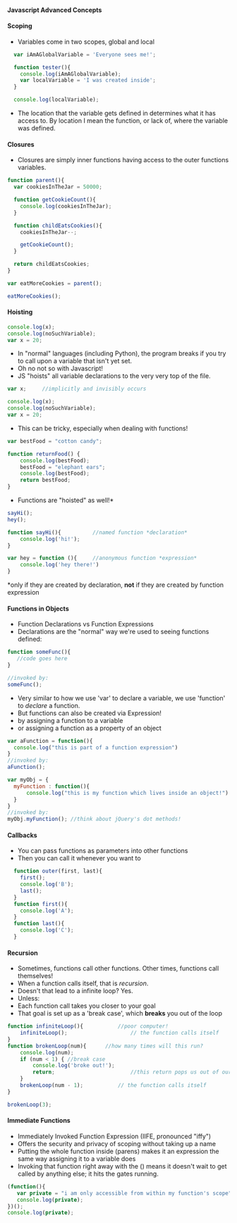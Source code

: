 #### Javascript Advanced Concepts

#### Scoping

- Variables come in two scopes, global and local

```js
  var iAmAGlobalVariable = 'Everyone sees me!';

  function tester(){
    console.log(iAmAGlobalVariable);
    var localVariable = 'I was created inside';
  }

  console.log(localVariable);
```
- The location that the variable gets defined in determines what it has access to. By location I mean the function, or lack of, where the variable was defined.

#### Closures

- Closures are simply inner functions having access to the outer functions variables.
```js
function parent(){
  var cookiesInTheJar = 50000;

  function getCookieCount(){
    console.log(cookiesInTheJar);
  }

  function childEatsCookies(){
    cookiesInTheJar--;

    getCookieCount();
  }

  return childEatsCookies;
}

var eatMoreCookies = parent();

eatMoreCookies();
```



#### Hoisting
 ```js
 console.log(x);
 console.log(noSuchVariable);
 var x = 20;
 ```
 - In "normal" languages (including Python), the program breaks if you try to call upon a variable that isn't yet set.
 - Oh no not so with Javascript!
 - JS "hoists" all variable declarations to the very very top of the file.
 ```js
 var x; 	//implicitly and invisibly occurs

 console.log(x);
 console.log(noSuchVariable);
 var x = 20;
 ```
  - This can be tricky, especially when dealing with functions!

 ```js
 var bestFood = "cotton candy";

 function returnFood() {
	 console.log(bestFood);
	 bestFood = "elephant ears";
	 console.log(bestFood);
	 return bestFood;
 }
 ```
  - Functions are "hoisted" as well!\*

 ```js
 sayHi();
 hey();

 function sayHi(){ 			//named function *declaration*
	 console.log('hi!');
 }

 var hey = function (){ 	//anonymous function *expression*
	 console.log('hey there!')
 }


 ```
 \*only if they are created by declaration, **not** if they are created by function expression


 #### Functions in Objects
  - Function Declarations vs Function Expressions
  - Declarations are the "normal" way we're used to seeing functions defined:
  ```js
  function someFunc(){
 	 //code goes here
  }

  //invoked by:
  someFunc();
  ```
  - Very similar to how we use 'var' to declare a variable, we use 'function' to _declare_ a function.
  - But functions can also be created via Expression!
   - by assigning a function to a variable
   - or assigning a function as a property of an object

  ```js
 var aFunction = function(){
 	console.log("this is part of a function expression")
 }
 //invoked by:
 aFunction();

 var myObj = {
 	myFunction : function(){
 		console.log("this is my function which lives inside an object!")
 	}
 }
 //invoked by:
 myObj.myFunction(); //think about jQuery's dot methods!
  ```

#### Callbacks
- You can pass functions as parameters into other functions
- Then you can call it whenever you want to

```js
  function outer(first, last){
    first();
    console.log('B');
    last();
  }
  function first(){
    console.log('A');
  }
  function last(){
    console.log('C');
  }
```

#### Recursion
 - Sometimes, functions call other functions. Other times, functions call themselves!
 - When a function calls itself, that is _recursion_.
 - Doesn't that lead to a infinite loop? Yes.
 - Unless:
  - Each function call takes you closer to your goal
  - That goal is set up as a 'break case', which **breaks** you out of the loop

 ```js
 function infiniteLoop(){ 			//poor computer!
	 infiniteLoop(); 					// the function calls itself
 }
 function brokenLoop(num){ 		//how many times will this run?
	 console.log(num);
	 if (num < 1) { //break case
		 console.log('broke out!');
		 return; 						//this return pops us out of our current function call
	 }
	 brokenLoop(num - 1); 			// the function calls itself
 }

 brokenLoop(3);
 ```  


#### Immediate Functions
 - Immediately Invoked Function Expression (IIFE, pronounced "iffy")
 - Offers the security and privacy of scoping without taking up a name
 - Putting the whole function inside (parens) makes it an expression the same way assigning it to a variable does
 - Invoking that function right away with the () means it doesn't wait to get called by anything else; it hits the gates running.

 ```js
 (function(){
	var private = "i am only accessible from within my function's scope"
	console.log(private);
 })();
 console.log(private);

 ```
